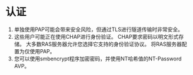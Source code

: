 # 认证
1. 单独使用PAP可能会带来安全风险，但通过TLS进行隧道传输时非常安全。
2. 这些用户可能正在使用CHAP进行身份验证。 CHAP要求密码以明文形式存储。 大多数RAS服务器允许您选择它支持的身份验证协议。 将RAS服务器配置为仅使用PAP。
3. 您可以使用smbencrypt程序加密密码，并使用NT哈希值的NT-Password AVP。